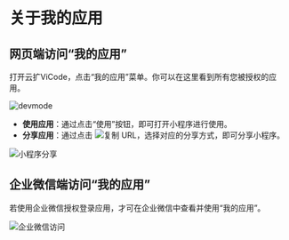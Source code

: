 # 关于我的应用

## 网页端访问“我的应用”

打开云扩ViCode，点击“我的应用”菜单。你可以在这里看到所有您被授权的应用。

![devmode](https://docimages.blob.core.chinacloudapi.cn/images/Kris/Apps/mypanel20210326.png)

- **使用应用**：通过点击“使用”按钮，即可打开小程序进行使用。
- **分享应用**：通过点击 ![复制 URL](https://docimages.blob.core.chinacloudapi.cn/images/Kris/Apps/copyurl20210127.png)，选择对应的分享方式，即可分享小程序。

![小程序分享](https://docimages.blob.core.chinacloudapi.cn/images/Kris/Apps/sharemypanel20210326.png)

## 企业微信端访问“我的应用”

若使用企业微信授权登录应用，才可在企业微信中查看并使用“我的应用”。

![企业微信访问](https://docimages.blob.core.chinacloudapi.cn/images/Kris/Apps/mypanelbywechat20210326.png)
